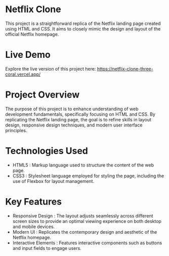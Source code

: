 # Netflix Clone

This project is a straightforward replica of the Netflix landing page created using HTML and CSS. It aims to closely mimic the design and layout of the official Netflix homepage.

# Live Demo

Explore the live version of this project here: https://netflix-clone-three-coral.vercel.app/

# Project Overview

The purpose of this project is to enhance understanding of web development fundamentals, specifically focusing on HTML and CSS. By replicating the Netflix landing page, the goal is to refine skills in layout design, responsive design techniques, and modern user interface principles.

# Technologies Used

- HTML5 : Markup language used to structure the content of the web page.
- CSS3 : Stylesheet language employed for styling the page, including the use of Flexbox for layout management.

# Key Features

- Responsive Design : The layout adjusts seamlessly across different screen sizes to provide an optimal viewing experience on both desktop and mobile devices.
- Modern UI : Replicates the contemporary design and aesthetic of the Netflix homepage.
- Interactive Elements : Features interactive components such as buttons and input fields to engage users.

